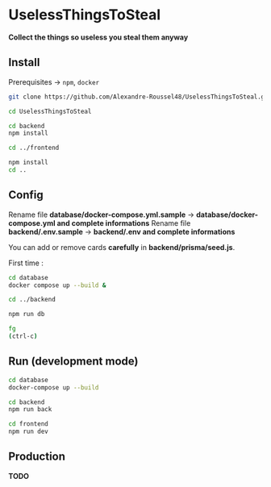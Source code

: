# UselessThingsToSteal

**Collect the things so useless you steal them anyway**

## Install

Prerequisites -> ```npm```, ```docker```

```bash
git clone https://github.com/Alexandre-Roussel48/UselessThingsToSteal.git

cd UselessThingsToSteal

cd backend
npm install

cd ../frontend

npm install
cd ..
```

## Config

Rename file **database/docker-compose.yml.sample** -> **database/docker-compose.yml and complete informations**
Rename file **backend/.env.sample** -> **backend/.env and complete informations**

You can add or remove cards **carefully** in **backend/prisma/seed.js**.

First time :

```bash
cd database
docker compose up --build &

cd ../backend

npm run db

fg
(ctrl-c)
```

## Run (development mode)

```bash
cd database
docker-compose up --build
```

```bash
cd backend
npm run back
```

```bash
cd frontend
npm run dev
```

## Production

**TODO**